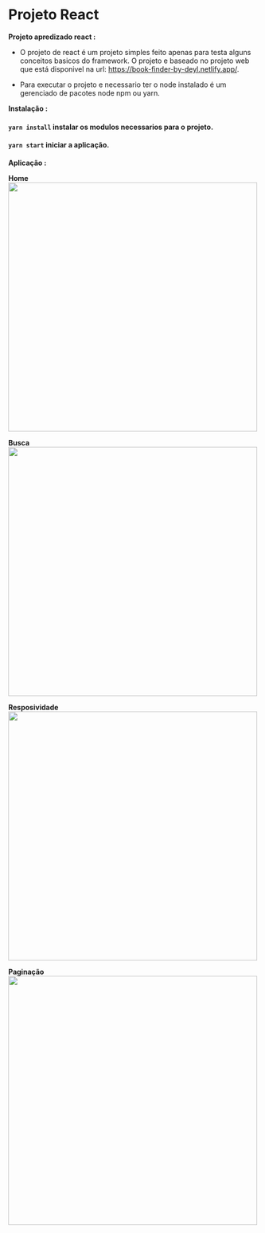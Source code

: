 # Projeto React

**Projeto apredizado react :**
  - O projeto de react é um projeto simples feito apenas para testa alguns conceitos basicos do framework.
  O projeto e baseado no projeto web que está disponivel na url: https://book-finder-by-deyl.netlify.app/.

  - Para executar o projeto e necessario ter o node instalado é um gerenciado de pacotes node npm ou yarn.

**Instalação :**
#### `yarn install` instalar os modulos necessarios para o projeto.

#### `yarn start` iniciar a aplicação.


**Aplicação :**

**Home**
<img src="https://raw.github.com/fabiosouza21777/itexto/main/assets/home.png" width="500px"/>

**Busca**
<img src="https://raw.github.com/fabiosouza21777/itexto/main/assets/busca.png" width="500px"/>

**Resposividade**
<img src="https://raw.github.com/fabiosouza21777/itexto/main/assets/tela menor" width="500px"/>

**Paginação**
<img src="https://raw.github.com/fabiosouza21777/itexto/main/assets/paginação.png" width="500px"/>






